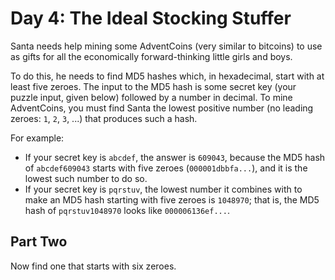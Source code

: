 # Day 4: The Ideal Stocking Stuffer

Santa needs help mining some AdventCoins (very similar to bitcoins) to use as
gifts for all the economically forward-thinking little girls and boys.

To do this, he needs to find MD5 hashes which, in hexadecimal, start with at
least five zeroes. The input to the MD5 hash is some secret key (your puzzle
input, given below) followed by a number in decimal. To mine AdventCoins, you
must find Santa the lowest positive number (no leading zeroes: `1`, `2`, `3`,
...) that produces such a hash.

For example:

- If your secret key is `abcdef`, the answer is `609043`, because the MD5 hash
  of `abcdef609043` starts with five zeroes (`000001dbbfa...`), and it is the
  lowest such number to do so.
- If your secret key is `pqrstuv`, the lowest number it combines with to make
  an MD5 hash starting with five zeroes is `1048970`; that is, the MD5 hash of
  `pqrstuv1048970` looks like `000006136ef...`.


## Part Two

Now find one that starts with six zeroes.
